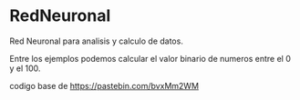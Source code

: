 # RedNeuronal

Red Neuronal para analisis y calculo de datos.

Entre los ejemplos podemos calcular el valor binario de numeros entre el 0 y el 100.







codigo base de https://pastebin.com/bvxMm2WM
